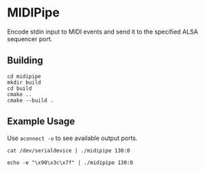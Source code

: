 # MIDIPipe

Encode stdin input to MIDI events and send it to the specified ALSA sequencer port.

## Building

```
cd midipipe
mkdir build
cd build
cmake ..
cmake --build .
```

## Example Usage

Use `aconnect -o` to see available output ports.

```
cat /dev/serialdevice | ./midipipe 130:0
```

```
echo -e "\x90\x3c\x7f" | ./midipipe 130:0
```
